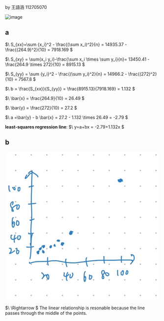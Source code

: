 by 王語涵 112705070

<img width="400" alt="image" src="https://github.com/user-attachments/assets/0e3be901-9af9-42fa-b7a5-5a65eeb1b211" />

## a

$\ S_{xx}=\sum {x_i}^2 - \frac{(\sum x_i)^2}{n} = 14935.37 - \frac{(264.9)^2}{10} = 7918.169 \$

$\ S_{xy} = \sum{x_i y_i}-\frac{\sum x_i \times \sum y_i}{n}= 13450.41 - \frac{264.9 \times 272}{10} = 8915.13 \$

$\ S_{yy} = \sum {y_i}^2 - \frac{(\sum y_i)^2}{n} = 14966.2 - \frac{(272)^2}{10} = 7567.8 \$

$\ b = \frac{S_{xx}}{S_{yy}} = \frac{8915.13}{7918.169} = 1.132 \$

$\ \bar{x} = \frac{264.9}{10} = 26.49 \$

$\ \bar{y} = \frac{272}{10} = 27.2 \$

$\ a =\bar{y} - b \bar{x} = 27.2 - 1.132 \times 26.49 = -2.79 \$

**least-squares regression line**:
$\ y=a+bx = -2.79+1.132x \$

## b
![image](https://github.com/HWTeng-Teaching/202502-Statistics-II/blob/main/112705070_YuHanWang/HW0407/S__3260425.jpg)

$\ \Rightarrow \$
The linear relationship is resonable because the line passes through the middle of the points.
